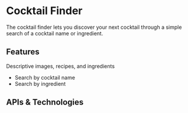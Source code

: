 # Cocktail Finder

The cocktail finder lets you discover your next cocktail through a simple search of a cocktail name or ingredient.

## Features

Descriptive images, recipes, and ingredients

- Search by cocktail name
- Search by ingredient

## APIs & Technologies

